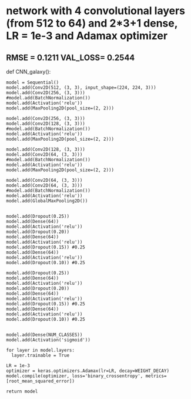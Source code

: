 ﻿# network with 4 convolutional layers (from 512 to 64) and 2*3+1 dense, LR = 1e-3 and Adamax optimizer
## RMSE = 0.1211 VAL_LOSS= 0.2544


def CNN_galaxy():

    model = Sequential()
    model.add(Conv2D(512, (3, 3), input_shape=(224, 224, 3)))
    model.add(Conv2D(256, (3, 3)))
    #model.add(BatchNormalization())
    model.add(Activation('relu'))
    model.add(MaxPooling2D(pool_size=(2, 2)))

    model.add(Conv2D(256, (3, 3)))
    model.add(Conv2D(128, (3, 3)))
    #model.add(BatchNormalization())
    model.add(Activation('relu'))
    model.add(MaxPooling2D(pool_size=(2, 2)))

    model.add(Conv2D(128, (3, 3)))
    model.add(Conv2D(64, (3, 3)))
    #model.add(BatchNormalization())
    model.add(Activation('relu'))
    model.add(MaxPooling2D(pool_size=(2, 2)))

    model.add(Conv2D(64, (3, 3)))
    model.add(Conv2D(64, (3, 3)))
    #model.add(BatchNormalization())
    model.add(Activation('relu'))
    model.add(GlobalMaxPooling2D())


    model.add(Dropout(0.25))
    model.add(Dense(64))
    model.add(Activation('relu'))
    model.add(Dropout(0.20)) 
    model.add(Dense(64))
    model.add(Activation('relu'))
    model.add(Dropout(0.15)) #0.25
    model.add(Dense(64))
    model.add(Activation('relu'))
    model.add(Dropout(0.10)) #0.25

    model.add(Dropout(0.25))
    model.add(Dense(64))
    model.add(Activation('relu'))
    model.add(Dropout(0.20)) 
    model.add(Dense(64))
    model.add(Activation('relu'))
    model.add(Dropout(0.15)) #0.25
    model.add(Dense(64))
    model.add(Activation('relu'))
    model.add(Dropout(0.10)) #0.25


    model.add(Dense(NUM_CLASSES))
    model.add(Activation('sigmoid'))

    for layer in model.layers:
      layer.trainable = True

    LR = 1e-3
    optimizer = keras.optimizers.Adamax(lr=LR, decay=WEIGHT_DECAY)
    model.compile(optimizer, loss='binary_crossentropy', metrics=[root_mean_squared_error])

    return model
